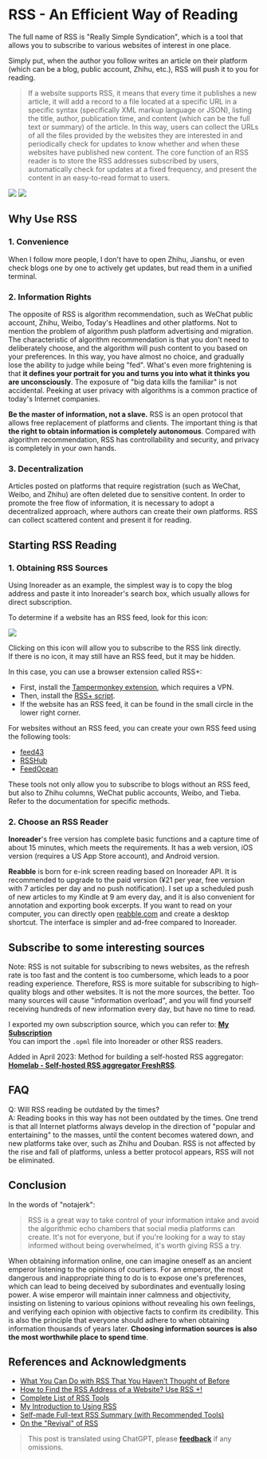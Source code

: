 # RSS - An Efficient Way of Reading

The full name of RSS is "Really Simple Syndication", which is a tool that allows you to subscribe to various websites of interest in one place.

Simply put, when the author you follow writes an article on their platform (which can be a blog, public account, Zhihu, etc.), RSS will push it to you for reading.

> If a website supports RSS, it means that every time it publishes a new article, it will add a record to a file located at a specific URL in a specific syntax (specifically XML markup language or JSON), listing the title, author, publication time, and content (which can be the full text or summary) of the article. In this way, users can collect the URLs of all the files provided by the websites they are interested in and periodically check for updates to know whether and when these websites have published new content. The core function of an RSS reader is to store the RSS addresses subscribed by users, automatically check for updates at a fixed frequency, and present the content in an easy-to-read format to users.

![](https://wiki-media-1253965369.cos.ap-guangzhou.myqcloud.com/img/20200225145439.png)
![](https://wiki-media-1253965369.cos.ap-guangzhou.myqcloud.com/img/20200225145502.png)

## Why Use RSS

### 1. Convenience

When I follow more people, I don't have to open Zhihu, Jianshu, or even check blogs one by one to actively get updates, but read them in a unified terminal.

### 2. Information Rights

The opposite of RSS is algorithm recommendation, such as WeChat public account, Zhihu, Weibo, Today's Headlines and other platforms. Not to mention the problem of algorithm push platform advertising and migration. The characteristic of algorithm recommendation is that you don't need to deliberately choose, and the algorithm will push content to you based on your preferences. In this way, you have almost no choice, and gradually lose the ability to judge while being "fed". What's even more frightening is that **it defines your portrait for you and turns you into what it thinks you are unconsciously**. The exposure of "big data kills the familiar" is not accidental. Peeking at user privacy with algorithms is a common practice of today's Internet companies.

**Be the master of information, not a slave.** RSS is an open protocol that allows free replacement of platforms and clients. The important thing is that **the right to obtain information is completely autonomous**. Compared with algorithm recommendation, RSS has controllability and security, and privacy is completely in your own hands.

### 3. Decentralization

Articles posted on platforms that require registration (such as WeChat, Weibo, and Zhihu) are often deleted due to sensitive content. In order to promote the free flow of information, it is necessary to adopt a decentralized approach, where authors can create their own platforms. RSS can collect scattered content and present it for reading.

## Starting RSS Reading

### 1. Obtaining RSS Sources

Using Inoreader as an example, the simplest way is to copy the blog address and paste it into Inoreader's search box, which usually allows for direct subscription.

To determine if a website has an RSS feed, look for this icon:

![](https://wiki-media-1253965369.cos.ap-guangzhou.myqcloud.com/img/rss.png)

Clicking on this icon will allow you to subscribe to the RSS link directly.  
If there is no icon, it may still have an RSS feed, but it may be hidden.

In this case, you can use a browser extension called RSS+:

- First, install the [Tampermonkey extension](https://chrome.google.com/webstore/detail/tampermonkey/dhdgffkkebhmkfjojejmpbldmpobfkfo), which requires a VPN.
- Then, install the [RSS+ script](https://greasyfork.org/zh-CN/scripts/373252-rss-show-site-all-rss).
- If the website has an RSS feed, it can be found in the small circle in the lower right corner.

For websites without an RSS feed, you can create your own RSS feed using the following tools:

- [feed43](http://feed43.com/)
- [RSSHub](https://docs.rsshub.app/#%E5%BE%AE%E5%8D%9A)
- [FeedOcean](https://feedocean.com/?lang=zh-CN)

These tools not only allow you to subscribe to blogs without an RSS feed, but also to Zhihu columns, WeChat public accounts, Weibo, and Tieba. Refer to the documentation for specific methods.

### 2. Choose an RSS Reader

**Inoreader**'s free version has complete basic functions and a capture time of about 15 minutes, which meets the requirements. It has a web version, iOS version (requires a US App Store account), and Android version.

**Reabble** is born for e-ink screen reading based on Inoreader API. It is recommended to upgrade to the paid version (¥21 per year, free version with 7 articles per day and no push notification). I set up a scheduled push of new articles to my Kindle at 9 am every day, and it is also convenient for annotation and exporting book excerpts. If you want to read on your computer, you can directly open [reabble.com](https://reabble.com) and create a desktop shortcut. The interface is simpler and ad-free compared to Inoreader.

## Subscribe to some interesting sources

Note: RSS is not suitable for subscribing to news websites, as the refresh rate is too fast and the content is too cumbersome, which leads to a poor reading experience. Therefore, RSS is more suitable for subscribing to high-quality blogs and other websites. It is not the more sources, the better. Too many sources will cause "information overload", and you will find yourself receiving hundreds of new information every day, but have no time to read.

I exported my own subscription source, which you can refer to: [**My Subscription**](https://wiki-media-1253965369.cos.ap-guangzhou.myqcloud.com/doc/Blogs.opml)  
You can import the `.opml` file into Inoreader or other RSS readers.

Added in April 2023: Method for building a self-hosted RSS aggregator: [**Homelab - Self-hosted RSS aggregator FreshRSS**](https://wiki-power.com/en/Homelab-%E8%87%AA%E6%89%98%E7%AE%A1RSS%E8%81%9A%E5%90%88%E5%99%A8FreshRSS/).

## FAQ

Q: Will RSS reading be outdated by the times?  
A: Reading books in this way has not been outdated by the times. One trend is that all Internet platforms always develop in the direction of "popular and entertaining" to the masses, until the content becomes watered down, and new platforms take over, such as Zhihu and Douban. RSS is not affected by the rise and fall of platforms, unless a better protocol appears, RSS will not be eliminated.

## Conclusion

In the words of "notajerk":

> RSS is a great way to take control of your information intake and avoid the algorithmic echo chambers that social media platforms can create. It's not for everyone, but if you're looking for a way to stay informed without being overwhelmed, it's worth giving RSS a try.

When obtaining information online, one can imagine oneself as an ancient emperor listening to the opinions of courtiers. For an emperor, the most dangerous and inappropriate thing to do is to expose one's preferences, which can lead to being deceived by subordinates and eventually losing power. A wise emperor will maintain inner calmness and objectivity, insisting on listening to various opinions without revealing his own feelings, and verifying each opinion with objective facts to confirm its credibility. This is also the principle that everyone should adhere to when obtaining information thousands of years later. **Choosing information sources is also the most worthwhile place to spend time**.

## References and Acknowledgments

- [What You Can Do with RSS That You Haven’t Thought of Before](https://sspai.com/post/34280)
- [How to Find the RSS Address of a Website? Use RSS +!](https://blog.wizos.me/20181022-258.html)
- [Complete List of RSS Tools](https://blog.wizos.me/20180412-134.html)
- [My Introduction to Using RSS](https://www.cnblogs.com/buwuliao/p/8379549.html)
- [Self-made Full-text RSS Summary (with Recommended Tools)](https://www.douban.com/note/522518464/)
- [On the "Revival" of RSS](https://sspai.com/post/43998)

> This post is translated using ChatGPT, please [**feedback**](https://github.com/linyuxuanlin/Wiki_MkDocs/issues/new) if any omissions.
